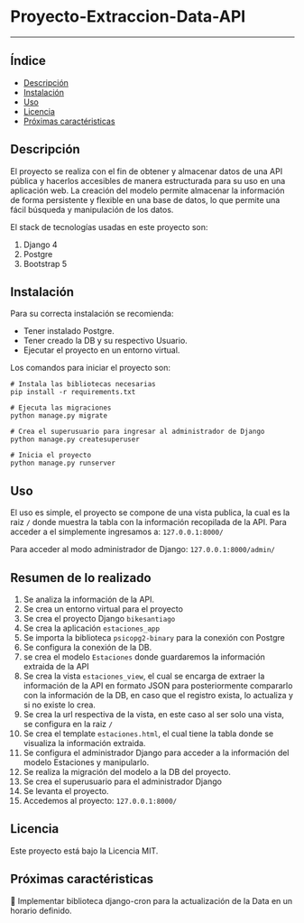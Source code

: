 # Proyecto-Extraccion-Data-API
---
## Índice 

- [Descripción](#descripción)
- [Instalación](#instalación)
- [Uso](#uso)
- [Licencia](#licencia)
- [Próximas caractéristicas](#próximas-caractéristicas)

## Descripción

El proyecto se realiza con el fin de obtener y almacenar datos de una API pública y hacerlos accesibles de manera estructurada para su uso en una aplicación web. La creación del modelo permite almacenar la información de forma persistente y flexible en una base de datos, lo que permite una fácil búsqueda y manipulación de los datos.

El stack de tecnologías usadas en este proyecto son:

1. Django 4
2. Postgre
3. Bootstrap 5

## Instalación

Para su correcta instalación se recomienda:
- Tener instalado Postgre.
- Tener creado la DB y su respectivo Usuario.
- Ejecutar el proyecto en un entorno virtual.

Los comandos para iniciar el proyecto son:

```
# Instala las bibliotecas necesarias
pip install -r requirements.txt

# Ejecuta las migraciones
python manage.py migrate

# Crea el superusuario para ingresar al administrador de Django
python manage.py createsuperuser

# Inicia el proyecto
python manage.py runserver

```


## Uso

El uso es simple, el proyecto se compone de una vista publica, la cual es la raiz `/` donde muestra la tabla con la información recopilada de la API.
Para acceder a el simplemente ingresamos a: `127.0.0.1:8000/`

Para acceder al modo administrador de Django: `127.0.0.1:8000/admin/`

## Resumen de lo realizado

1. Se analiza la información de la API.
2. Se crea un entorno virtual para el proyecto
3. Se crea el proyecto Django `bikesantiago`
4. Se crea la aplicación `estaciones_app`
5. Se importa la biblioteca `psicopg2-binary` para la conexión con Postgre
6. Se configura la conexión de la DB.
7. se crea el modelo `Estaciones` donde guardaremos la información extraida de la API
8. Se crea la vista `estaciones_view`, el cual se encarga de extraer la información de la API en formato JSON para posteriormente compararlo con la información de la DB, en caso que el registro exista, lo actualiza y si no existe lo crea.
9. Se crea la url respectiva de la vista, en este caso al ser solo una vista, se configura en la raiz `/`
10. Se crea el template `estaciones.html`, el cual tiene la tabla donde se visualiza la información extraida.
11. Se configura el administrador Django para acceder a la información del modelo Estaciones y manipularlo.
12. Se realiza la migración del modelo a la DB del proyecto.
13. Se crea el superusuario para el administrador Django
14. Se levanta el proyecto.
15. Accedemos al proyecto: `127.0.0.1:8000/`


## Licencia

Este proyecto está bajo la Licencia MIT.

## Próximas caractéristicas
🔹 Implementar biblioteca django-cron para la actualización de la Data en un horario definido.
